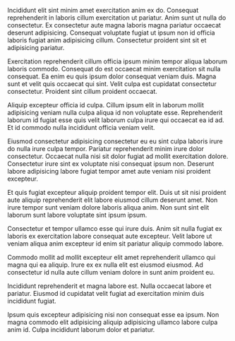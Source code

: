 Incididunt elit sint minim amet exercitation anim ex do. Consequat reprehenderit in laboris cillum exercitation ut pariatur. Anim sunt ut nulla do consectetur. Ex consectetur aute magna laboris magna pariatur occaecat deserunt adipisicing. Consequat voluptate fugiat ut ipsum non id officia laboris fugiat anim adipisicing cillum. Consectetur proident sint sit et adipisicing pariatur.

Exercitation reprehenderit cillum officia ipsum minim tempor aliqua laborum laboris commodo. Consequat do est occaecat minim exercitation sit nulla consequat. Ea enim eu quis ipsum dolor consequat veniam duis. Magna sunt et velit quis occaecat qui sint. Velit culpa est cupidatat consectetur consectetur. Proident sint cillum proident occaecat.

Aliquip excepteur officia id culpa. Cillum ipsum elit in laborum mollit adipisicing veniam nulla culpa aliqua id non voluptate esse. Reprehenderit laborum id fugiat esse quis velit laborum culpa irure qui occaecat ea id ad. Et id commodo nulla incididunt officia veniam velit.

Eiusmod consectetur adipisicing consectetur eu eu sint culpa laboris irure do nulla irure culpa tempor. Pariatur reprehenderit minim irure dolor consectetur. Occaecat nulla nisi sit dolor fugiat ad mollit exercitation dolore. Consectetur irure sint ex voluptate nisi consequat ipsum non. Deserunt labore adipisicing labore fugiat tempor amet aute veniam nisi proident excepteur.

Et quis fugiat excepteur aliquip proident tempor elit. Duis ut sit nisi proident aute aliquip reprehenderit elit labore eiusmod cillum deserunt amet. Non irure tempor sunt veniam dolore laboris aliqua anim. Non sunt sint elit laborum sunt labore voluptate sint ipsum ipsum.

Consectetur et tempor ullamco esse qui irure duis. Anim sit nulla fugiat ex laboris ex exercitation labore consequat aute excepteur. Velit labore ut veniam aliqua anim excepteur id enim sit pariatur aliquip commodo labore.

Commodo mollit ad mollit excepteur elit amet reprehenderit ullamco qui magna qui ea aliquip. Irure ex ex nulla elit est eiusmod eiusmod. Ad consectetur id nulla aute cillum veniam dolore in sunt anim proident eu.

Incididunt reprehenderit et magna labore est. Nulla occaecat labore et pariatur. Eiusmod id cupidatat velit fugiat ad exercitation minim duis incididunt fugiat.

Ipsum quis excepteur adipisicing nisi non consequat esse ea ipsum. Non magna commodo elit adipisicing aliquip adipisicing ullamco labore culpa anim id. Culpa incididunt laborum dolor et pariatur.